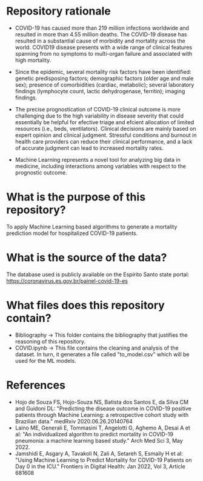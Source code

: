 # Repository rationale
- COVID-19 has caused more than 219 million infections worldwide and resulted in more than 4.55 million deaths. The COVID-19 disease has resulted in a substantial cause of morbidity and mortality across the world. COVID19 disease presents with a wide range of clinical features spanning from no symptoms to multi-organ failure and associated with high mortality.

- Since the epidemic, several mortality risk factors have been identified: genetic predisposing factors; demographic factors (older age and male sex); presence of comorbidities (cardiac, metabolic); several laboratory findings (lymphocyte count, lactic dehydrogenase, ferritin); imaging findings.

- The precise prognostication of COVID-19 clinical outcome is more challenging due to the high variability in disease severity that could essentially be helpful for efective triage and efcient allocation of limited resources (i.e., beds, ventilators). Clinical decisions are mainly based on expert opinion and clinical judgment. Stressful conditions and burnout in health care providers can reduce their clinical performance, and a lack of accurate judgment can lead to increased mortality rates.

- Machine Learning represents a novel tool for analyzing big data in medicine, including interactions among variables with respect to the prognostic outcome. 

# What is the purpose of this repository?
To apply Machine Learning based algorithms to generate a mortality prediction model for hospitalized COVID-19 patients.

# What is the source of the data?
The database used is publicly available on the Espírito Santo state portal: https://coronavirus.es.gov.br/painel-covid-19-es

# What files does this repository contain?
- Bibliography → This folder contains the bibliography that justifies the reasoning of this repository.
- COVID.ipynb → This file contains the cleaning and analysis of the dataset. In turn, it generates a file called "to_model.csv" which will be used for the ML models.

# References
- Hojo de Souza FS, Hojo-Souza NS, Batista dos Santos E, da Silva CM and Guidoni DL: "Predicting the disease outcome in COVID-19 positive patients
through Machine Learning: a retrospective cohort study with Brazilian data." medRxiv 2020.06.26.20140764
- Laino ME, Generali E, Tommasini T, Angelotti G, Aghemo A, Desai A et al: "An individualized algorithm to predict mortality in
COVID-19 pneumonia: a machine learning based study." Arch Med Sci 3, May 2022.
- Jamshidi E, Asgary A, Tavakoli N, Zali A, Setareh S, Esmaily H et al: "Using Machine Learning to Predict Mortality for COVID-19 Patients on Day 0 in the ICU." Frontiers in Digital Health: Jan 2022, Vol 3, Article 681608
